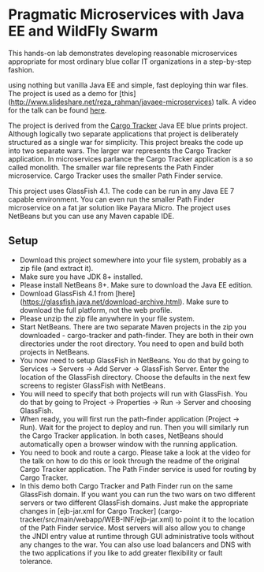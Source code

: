 Pragmatic Microservices with Java EE and WildFly Swarm
======================================================
This hands-on lab demonstrates developing reasonable microservices appropriate 
for most ordinary blue collar IT organizations in a step-by-step fashion.

 using nothing but vanilla Java EE 
and simple, fast deploying thin war files. The project is used as a demo for 
[this] (http://www.slideshare.net/reza_rahman/javaee-microservices) talk. A
video for the talk can be found [here](https://www.youtube.com/watch?v=bS6zKgMb8So).

The project is derived from the [Cargo Tracker](https://cargotracker.java.net/)
Java EE blue prints project. Although logically two separate applications that 
project is deliberately structured as a single war for simplicity. This project
breaks the code up into two separate wars. The larger war represents the Cargo Tracker
application. In microservices parlance the Cargo Tracker application is a so
called monolith. The smaller war file represents the Path Finder microservice. Cargo
Tracker uses the smaller Path Finder service.

This project uses GlassFish 4.1. The code can be run in any Java EE 7 capable
environment. You can even run the
smaller Path Finder microservice on a fat jar solution like Payara Micro. The project 
uses NetBeans but you can use any Maven capable IDE. 

Setup
-----
* Download this project somewhere into your file system, probably as a zip file 
(and extract it).
* Make sure you have JDK 8+ installed.
* Please install NetBeans 8+. Make sure to download the Java EE edition.
* Download GlassFish 4.1 from [here]
(https://glassfish.java.net/download-archive.html). Make sure to download the full platform,
not the web profile.
* Please unzip the zip file anywhere in your file system.
* Start NetBeans. There are two separate Maven projects in the zip you downloaded - cargo-tracker
and path-finder. They are both in their own  directories under the root directory. You need
to open and build both projects in NetBeans.
* You now need to setup GlassFish in NetBeans. You do that by going to Services -> Servers -> 
Add Server -> GlassFish Server. Enter the location of the GlassFish directory. Choose the defaults
in the next few screens to register GlassFish with NetBeans.
* You will need to specify that both projects will run with GlassFish. You do that by going to 
Project -> Properties -> Run -> Server and choosing GlassFish.
* When ready, you will first run the path-finder application (Project -> Run). Wait for the project to
deploy and run. Then you will similarly run the Cargo Tracker application. In both cases, NetBeans
should automatically open a browser window with the running application.
* You need to book and route a cargo. Please take a look at the video for the talk on how to do this or
look through the readme of the original Cargo Tracker application. The Path Finder service is used for
routing by Cargo Tracker.
* In this demo both Cargo Tracker and Path Finder run on the same GlassFish domain. If you want you can 
run the two wars on two different servers or two different GlassFish domains. 
Just make the appropriate changes in [ejb-jar.xml for Cargo Tracker]
(cargo-tracker/src/main/webapp/WEB-INF/ejb-jar.xml) to point it to the location of the Path Finder
service. Most servers will also allow you to change the JNDI entry value at runtime through
GUI administrative tools without any changes to the war. You can also use load balancers and DNS
with the two applications if you like to add greater flexibility or fault tolerance.
